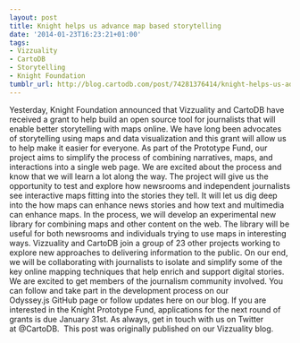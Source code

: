 ```yaml
---
layout: post
title: Knight helps us advance map based storytelling
date: '2014-01-23T16:23:21+01:00'
tags:
- Vizzuality
- CartoDB
- Storytelling
- Knight Foundation
tumblr_url: http://blog.cartodb.com/post/74281376414/knight-helps-us-advance-map-based-storytelling
---
```

Yesterday, Knight Foundation announced that Vizzuality and CartoDB have received a grant to help build an open source tool for journalists that will enable better storytelling with maps online. We have long been advocates of storytelling using maps and data visualization and this grant will allow us to help make it easier for everyone. As part of the Prototype Fund, our project aims to simplify the process of combining narratives, maps, and interactions into a single web page.
We are excited about the process and know that we will learn a lot along the way. The project will give us the opportunity to test and explore how newsrooms and independent journalists see interactive maps fitting into the stories they tell. It will let us dig deep into the how maps can enhance news stories and how text and multimedia can enhance maps. In the process, we will develop an experimental new library for combining maps and other content on the web. The library will be useful for both newsrooms and individuals trying to use maps in interesting ways.
Vizzuality and CartoDB join a group of 23 other projects working to explore new approaches to delivering information to the public. On our end, we will be collaborating with journalists to isolate and simplify some of the key online mapping techniques that help enrich and support digital stories. We are excited to get members of the journalism community involved. You can follow and take part in the development process on our Odyssey.js GitHub page or follow updates here on our blog.
If you are interested in the Knight Prototype Fund, applications for the next round of grants is due January 31st.
As always, get in touch with us on Twitter at @CartoDB. 
This post was originally published on our Vizzuality blog. 

